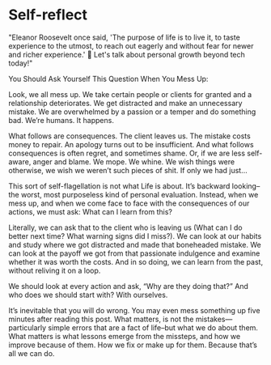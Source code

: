 # Self-reflect
"Eleanor Roosevelt once said, 'The purpose of life is to live it, to taste experience to the utmost, to reach out eagerly and without fear for newer and richer experience.' 🌱 
Let's talk about personal growth beyond tech today!"

You Should Ask Yourself This Question When You Mess Up:

Look, we all mess up. We take certain people or clients for granted and a relationship deteriorates. We get distracted and make an unnecessary mistake. 
We are overwhelmed by a passion or a temper and do something bad.
We’re humans. It happens.

What follows are consequences. The client leaves us. The mistake costs money to repair. An apology turns out to be insufficient.
And what follows consequences is often regret, and sometimes shame. Or, if we are less self-aware, anger and blame. We mope. We whine. We wish things were otherwise, 
we wish we weren’t such pieces of shit. If only we had just…

This sort of self-flagellation is not what Life is about. It’s backward looking–the worst, most purposeless kind of personal evaluation. Instead, when we mess up, 
and when we come face to face with the consequences of our actions, we must ask: What can I learn from this?

Literally, we can ask that to the client who is leaving us (What can I do better next time? What warning signs did I miss?). We can look at our habits and 
study where we got distracted and made that boneheaded mistake. We can look at the payoff we got from that passionate indulgence and examine whether it was worth the costs.
And in so doing, we can learn from the past, without reliving it on a loop.

We should look at every action and ask, “Why are they doing that?”
And who does we should start with? With ourselves.

It’s inevitable that you will do wrong. You may even mess something up five minutes after reading this post. What matters, is not the mistakes—particularly 
simple errors that are a fact of life–but what we do about them. What matters is what lessons emerge from the missteps, and how we improve because of them. How we fix or make up for them.
Because that’s all we can do.
